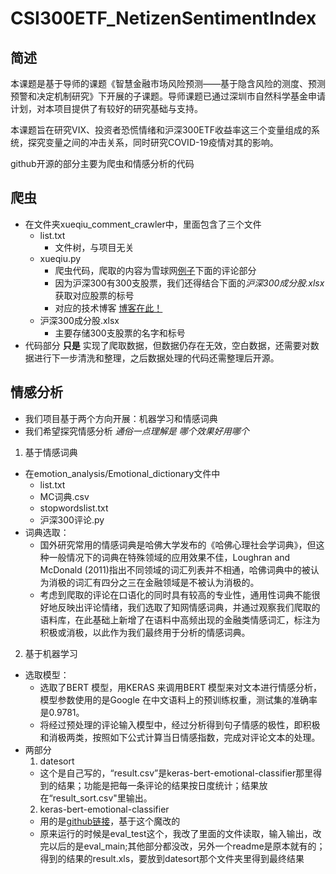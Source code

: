 # CSI300ETF_NetizenSentimentIndex

## 简述
本课题是基于导师的课题《智慧金融市场风险预测——基于隐含风险的测度、预测预警和决定机制研究》下开展的子课题。导师课题已通过深圳市自然科学基金申请计划，对本项目提供了有较好的研究基础与支持。

本课题旨在研究VIX、投资者恐慌情绪和沪深300ETF收益率这三个变量组成的系统，探究变量之间的冲击关系，同时研究COVID-19疫情对其的影响。

github开源的部分主要为爬虫和情感分析的代码

## 爬虫 
- 在文件夹xueqiu_comment_crawler中，里面包含了三个文件
   -    list.txt   
        -    文件树，与项目无关  
   -    xueqiu.py     
        -    爬虫代码，爬取的内容为雪球网[例子](https://xueqiu.com/S/SH000300)下面的评论部分
        -    因为沪深300有300支股票，我们还得结合下面的*沪深300成分股.xlsx*获取对应股票的标号
        -    对应的技术博客  [博客在此！](https://blog.csdn.net/weixin_39459398/article/details/114828992)
   -    沪深300成分股.xlsx
        -    主要存储300支股票的名字和标号
- 代码部分 **只是** 实现了爬取数据，但数据仍存在无效，空白数据，还需要对数据进行下一步清洗和整理，之后数据处理的代码还需整理后开源。   
  
## 情感分析
- 我们项目基于两个方向开展：机器学习和情感词典
- 我们希望探究情感分析 *通俗一点理解是 哪个效果好用哪个*

1. 基于情感词典
- 在emotion_analysis/Emotional_dictionary文件中
   - list.txt
   - MC词典.csv
   - stopwordslist.txt
   - 沪深300评论.py
- 词典选取：
  - 国外研究常用的情感词典是哈佛大学发布的《哈佛心理社会学词典》，但这种一般情况下的词典在特殊领域的应用效果不佳，Loughran and McDonald (2011)指出不同领域的词汇列表并不相通，哈佛词典中的被认为消极的词汇有四分之三在金融领域是不被认为消极的。 
  - 考虑到爬取的评论在口语化的同时具有较高的专业性，通用性词典不能很好地反映出评论情绪，我们选取了知网情感词典，并通过观察我们爬取的语料库，在此基础上新增了在语料中高频出现的金融类情感词汇，标注为积极或消极，以此作为我们最终用于分析的情感词典。

2. 基于机器学习
- 选取模型：
  - 选取了BERT 模型，用KERAS 来调用BERT 模型来对文本进行情感分析，模型参数使用的是Google 在中文语料上的预训练权重，测试集的准确率是0.9781。
  - 将经过预处理的评论输入模型中，经过分析得到句子情感的极性，即积极和消极两类，按照如下公式计算当日情感指数，完成对评论文本的处理。
- 两部分 
  1.  datesort
  - 这个是自己写的，“result.csv”是keras-bert-emotional-classifier那里得到的结果；功能是把每一条评论的结果按日度统计；结果放在“result_sort.csv"里输出。
  2.  keras-bert-emotional-classifier
  - 用的是[github链接](https://github.com/AaronJny/DeepLearningSamples/tree/master)，基于这个魔改的
   - 原来运行的时候是eval_test这个，我改了里面的文件读取，输入输出，改完以后的是eval_main;其他部分都没改，另外一个readme是原本就有的；得到的结果的result.xls，要放到datesort那个文件夹里得到最终结果 